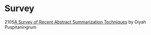# Survey
2105[A Survey of Recent Abstract Summarization Techniques](https://arxiv.org/abs/2105.00824.pdf) by Diyah Puspitaningrum






